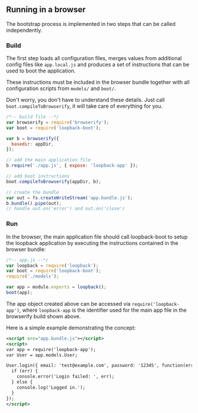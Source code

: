 ## Running in a browser

The bootstrap process is implemented in two steps that can be called
independently.

### Build

The first step loads all configuration files, merges values from additional
config files like `app.local.js` and produces a set of instructions
that can be used to boot the application.

These instructions must be included in the browser bundle together
with all configuration scripts from `models/` and `boot/`.

Don't worry, you don't have to understand these details.
Just call `boot.compileToBrowserify`, it will take care of everything for you.

```js
/*-- build file --*/
var browserify = require('browserify');
var boot = require('loopback-boot');

var b = browserify({
  basedir: appDir,
});

// add the main application file
b.require('./app.js', { expose: 'loopback-app' });

// add boot instructions
boot.compileToBrowserify(appDir, b);

// create the bundle
var out = fs.createWriteStream('app.bundle.js');
b.bundle().pipe(out);
// handle out.on('error') and out.on('close')
```

### Run

In the browser, the main application file should call loopback-boot
to setup the loopback application by executing the instructions
contained in the browser bundle:

```js
/*-- app.js --*/
var loopback = require('loopback');
var boot = require('loopback-boot');
require('./models');

var app = module.exports = loopback();
boot(app);
```

The app object created above can be accessed via `require('loopback-app')`,
where `loopback-app` is the identifier used for the main app file in
the browserify build shown above.

Here is a simple example demonstrating the concept:

```xml
<script src="app.bundle.js"></script>
<script>
var app = require('loopback-app');
var User = app.models.User;

User.login({ email: 'test@example.com', password: '12345', function(err, res) {
  if (err) {
    console.error('Login failed: ', err);
  } else {
    console.log('Logged in.');
  }
});
</script>
```
